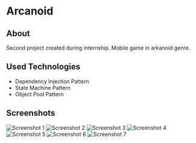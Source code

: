 # Arcanoid

## About
Second project created during internship. Mobile game in arkanoid genre.

## Used Technologies
- Dependency Injection Pattern
- State Machine Pattern
- Object Pool Pattern

## Screenshots

![Screenshot 1](/Screenshots/1.jpg) ![Screenshot 2](/Screenshots/2.jpg) ![Screenshot 3](/Screenshots/3.jpg)
![Screenshot 4](/Screenshots/4.jpg) ![Screenshot 5](/Screenshots/5.jpg) ![Screenshot 6](/Screenshots/6.jpg)
![Screenshot 7](/Screenshots/7.jpg)

